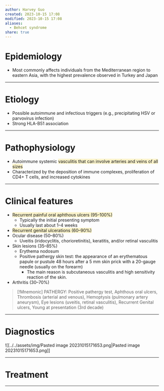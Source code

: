```yaml
---
author: Harvey Guo
created: 2023-10-15 17:08
modified: 2023-10-15 17:08
aliases:
  - Behcet syndrome
share: true
---
```


# Epidemiology
- Most commonly affects individuals from the Mediterranean region to eastern Asia, with the highest prevalence observed in Turkey and Japan

---
# Etiology
- Possible autoimmune and infectious triggers (e.g., precipitating HSV or parvovirus infection)
- Strong HLA-B51 association

---
# Pathophysiology
- Autoimmune systemic <span style="background:rgba(240, 200, 0, 0.2)">vasculitis that can involve arteries and veins of all sizes</span>
- Characterized by the deposition of immune complexes, proliferation of CD4+ T cells, and increased cytokines

---
# Clinical features
- <span style="background:rgba(240, 200, 0, 0.2)">Recurrent painful oral aphthous ulcers (95–100%)</span>
	- Typically the initial presenting symptom
	- Usually last about 1–4 weeks
- <span style="background:rgba(240, 200, 0, 0.2)">Recurrent genital ulcerations (60–90%)</span>
- Ocular disease (50–80%) 
	- Uveitis (iridocyclitis, chorioretinitis), keratitis, and/or retinal vasculitis
- Skin lesions (35–85%)
	- Erythema nodosum
	- Positive pathergy skin test: the appearance of an erythematous papule or pustule 48 hours after a 5 mm skin prick with a 20-gauge needle (usually on the forearm)
		- The main reason is subcutaneous vasculitis and high sensitivity reaction of the skin.
- Arthritis (30–70%)

>[!Mnemonic] 
>PATHERGY: Positive pathergy test, Aphthous oral ulcers, Thrombosis (arterial and venous), Hemoptysis (pulmonary artery aneurysm), Eye lesions (uveitis, retinal vasculitis), Recurrent Genital ulcers, Young at presentation (3rd decade)


---
# Diagnostics
![[../../assets/img/Pasted image 20231015171653.png|Pasted image 20231015171653.png]]

---
# Treatment


---
